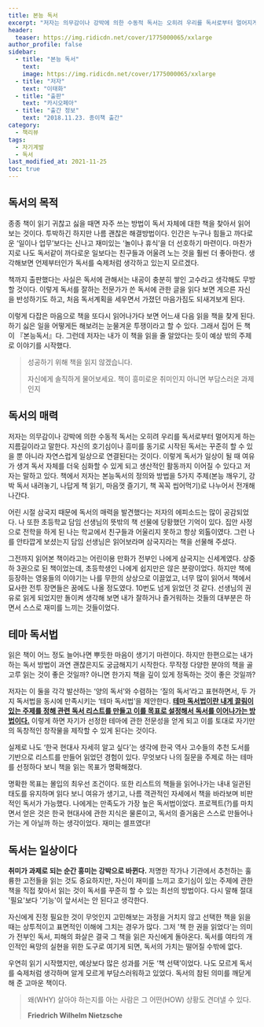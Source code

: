```yaml
---
title: 본능 독서
excerpt: "저자는 의무감이나 강박에 의한 수동적 독서는 오히려 우리를 독서로부터 멀어지게 하는 지름길이라고 말한다. 자신의 호기심이나 흥미를 동기로 시작된 독서는 꾸준히 할 수 있을 뿐 아니라 자연스럽게 일상으로 연결된다는 것이다."
header:
  teaser: https://img.ridicdn.net/cover/1775000065/xxlarge
author_profile: false
sidebar:
  - title: "본능 독서"
    text:
    image: https://img.ridicdn.net/cover/1775000065/xxlarge
  - title: "저자"
    text: "이태화"
  - title: "출판"
    text: "카시오페아"
  - title: "출간 정보"
    text: "2018.11.23. 종이책 출간"
category:
  - 책리뷰
tags:
  - 자기계발
  - 독서
last_modified_at: 2021-11-25
toc: true
---
```


## 독서의 목적

종종 책이 읽기 귀찮고 싫을 때면 자주 쓰는 방법이 독서 자체에 대한 책을 찾아서 읽어보는 것이다.  투박하긴 하지만 나름 괜찮은 해결방법이다. 인간은 누구나 힘들고 까다로운 ‘일이나 업무’보다는 신나고 재미있는 ‘놀이나 휴식’을 더 선호하기 마련이다. 마찬가지로 나도 독서같이 까다로운 일보다는 친구들과 어울려 노는 것을 훨씬 더 좋아한다. 생각해보면 언제부터인가 독서를 숙제처럼 생각하고 있는지 모르겠다. 

책까지 출판했다는 사실은 독서에 관해서는 내공이 충분히 쌓인 고수라고 생각해도 무방할 것이다. 이렇게 독서를 잘하는 전문가가 쓴 독서에 관한 글을 읽다 보면 게으른 자신을 반성하기도 하고, 처음 독서계획을 세우면서 가졌던 마음가짐도 되새겨보게 된다. 

이렇게 다잡은 마음으로 책을 또다시 읽어나가다 보면 어느새 다음 읽을 책을 찾게 된다. 하기 싫은 일을 어떻게든 해보려는 눈물겨운 투쟁이라고 할 수 있다. 그래서 집어 든 책이 『본능독서』다. 그런데 저자는 내가 이 책을 읽을 줄 알았다는 듯이 예상 밖의 주제로 이야기를 시작했다. 

> 성공하기 위해 책을 읽지 않겠습니다. 
>
> 자신에게 솔직하게 물어보세요. 책이 흥미로운 취미인지 아니면 부담스러운 과제인지

## 독서의 매력

저자는 의무감이나 강박에 의한 수동적 독서는 오히려 우리를 독서로부터 멀어지게 하는 지름길이라고 말한다. 자신의 호기심이나 흥미를 동기로 시작된 독서는 꾸준히 할 수 있을 뿐 아니라 자연스럽게 일상으로 연결된다는 것이다. 이렇게 독서가 일상이 될 때 여유가 생겨 독서 자체를 더욱 심화할 수 있게 되고 생산적인 활동까지 이어질 수 있다고 저자는 말하고 있다. 책에서 저자는 본능독서의 정의와 방법을 5가지 주제(본능 깨우기, 강박 독서 내려놓기, 나답게 책 읽기, 마음껏 즐기기, 책 꼭꼭 씹어먹기)로 나누어서 전개해 나간다. 

어린 시절 삼국지 때문에 독서의 매력을 발견했다는 저자의 에피소드는 많이 공감되었다. 나 또한 초등학교 담임 선생님의 뜻밖의 책 선물에 당황했던 기억이 있다. 집안 사정으로 전학을 하게 된 나는 학교에서 친구들과 어울리지 못하고 항상 외톨이였다. 그런 나를 안타깝게 보셨는지 담임 선생님은 읽어보라며 삼국지라는 책을 선물해 주셨다. 

그전까지 읽어본 책이라고는 어린이용 만화가 전부인 나에게 삼국지는 신세계였다. 상중하 3권으로 된 책이었는데, 초등학생인 나에게 쉽지만은 않은 분량이었다. 하지만 책에 등장하는 영웅들의 이야기는 나를 무한의 상상으로 이끌었고, 너무 많이 읽어서 책에서 묘사한 전투 장면들은 꿈에도 나올 정도였다. 10번도 넘게 읽었던 것 같다. 선생님의 권유로 읽게 되었지만 돌이켜 생각해 보면 내가 잘하거나 즐거워하는 것들의 대부분은 하면서 스스로 재미를 느끼는 것들이었다. 

## 테마 독서법

읽은 책이 어느 정도 늘어나면 뿌듯한 마음이 생기기 마련이다. 하지만 한편으로는 내가 하는 독서 방법이 과연 괜찮은지도 궁금해지기 시작한다. 무작정 다양한 분야의 책을 골고루 읽는 것이 좋은 것일까? 아니면 한가지 책을 깊이 있게 정독하는 것이 좋은 것일까? 

저자는 이 둘을 각각 발산하는 ‘양의 독서’와 수렴하는 ‘질의 독서’라고 표현하면서, 두 가지 독서법을 동시에 만족시키는 ‘테마 독서법’을 제안한다. **<u>테마 독서법이란 내게 끌림이 있는 주제를 정해 관련 독서 리스트를 만들고 이를 목표로 설정해서 독서를 이어나가는 방법이다.</u>** 이렇게 하면 자기가 선정한 테마에 관한 전문성을 얻게 되고 이를 토대로 자기만의 독창적인 창작물을 제작할 수 있게 된다는 것이다. 

실제로 나도 ‘한국 현대사 자세히 알고 싶다’는 생각에 한국 역사 고수들의 추천 도서를 기반으로 리스트를 만들어 읽었던 경험이 있다. 무엇보다 나의 질문을 주제로 하는 테마를 선정하다 보니 책을 읽는 목표가 명확해졌다. 

명확한 목표는 몰입의 최우선 조건이다. 또한 리스트의 책들을 읽어나가는 내내 일관된 태도를 유지하며 읽다 보니 여유가 생기고, 나름 객관적인 자세에서 책을 바라보며 비판적인 독서가 가능했다. 나에게는 만족도가 가장 높은 독서법이었다. 프로젝트(?)를 마치면서 얻은 것은 한국 현대사에 관한 지식은 물론이고, 독서의 즐거움은 스스로 만들어나가는 게 아닐까 하는 생각이었다. 재미는 셀프였다! 

## 독서는 일상이다

**취미가 과제로 되는 순간 흥미는 강박으로 바뀐다.** 저명한 작가나 기관에서 추천하는 훌륭한 고전들을 읽는 것도 중요하지만, 자신이 재미를 느끼고 호기심이 있는 주제에 관한 책을 직접 찾아서 읽는 것이 독서를 꾸준히 할 수 있는 최선의 방법이다. 다시 말해 절대 '필요'보다 '기능'이 앞서서는 안 된다고 생각한다. 

자신에게 진정 필요한 것이 무엇인지 고민해보는 과정을 거치지 않고 선택한 책을 읽을 때는 상투적이고 표면적인 이해에 그치는 경우가 많다. 그저 '책 한 권을 읽었다'는 의미가 전부인 독서, 피해의 화살은 결국 그 책을 읽은 자신에게 돌아온다. 독서를 여타의 개인적인 욕망의 실현을 위한 도구로 여기게 되면, 독서의 가치는 떨어질 수밖에 없다. 

우연히 읽기 시작했지만, 예상보다 많은 성과를 거둔 ‘책 선택’이었다. 나도 모르게 독서를 숙제처럼 생각하며 알게 모르게 부담스러워하고 있었다. 독서의 참된 의미를 깨닫게 해 준 고마운 책이다. 

> 왜(WHY) 살아야 하는지를 아는 사람은 그 어떤(HOW) 상황도 견뎌낼 수 있다.
>
> <footer><strong>Friedrich Wilhelm Nietzsche</strong></footer>

